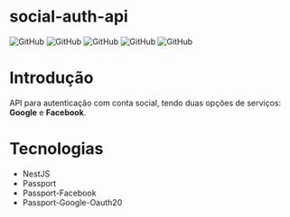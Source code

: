 # social-auth-api
![GitHub](https://img.shields.io/badge/filipewelton-social--auth--api-red)
![GitHub](https://img.shields.io/badge/OAuth2.0-Google-orange)
![GitHub](https://img.shields.io/badge/Tech-Passport-orange)
![GitHub](https://img.shields.io/badge/OAuth2.0-Facebook-orange)
![GitHub](https://img.shields.io/github/license/filipewelton/social-auth-api?style=flat-square)


<h1>Introdução</h1>
API para autenticação com conta social, tendo duas opções de serviços: <b>Google</b> e <b color="blue">Facebook</b>.

<h1>Tecnologias</h1>
<ul>
  <li>NestJS</li>
  <li>Passport</li>
  <li>Passport-Facebook</li>
  <li>Passport-Google-Oauth20</li>
</ul>
